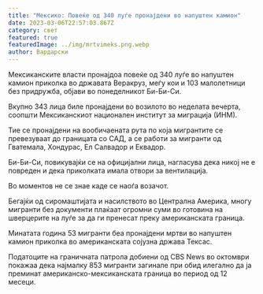 ```yaml
---
title: "Мексико: Повеќе од 340 луѓе пронајдени во напуштен камион"
date: 2023-03-06T22:57:03.867Z
category: свет
featured: true
featuredImage: ../img/mrtvimeks.png.webp
author: Вардарски
---
```


Мексиканските власти пронајдоа повеќе од 340 луѓе во напуштен камион приколка во државата Веракруз, меѓу кои и 103 малолетници без придружба, објави во понеделникот Би-Би-Си.

Вкупно 343 лица биле пронајдени во возилото во неделата вечерта, соопшти Мексиканскиот национален институт за миграција (ИНМ).

Тие се пронајдени на вообичаената рута по која мигрантите се превезуваат до границата со САД, а се работи за мигранти од Гватемала, Хондурас, Ел Салвадор и Еквадор.

Би-Би-Си, повикувајќи се на официјални лица, нагласува дека никој не е повреден и дека приколката имала отвори за вентилација.

Во моментов не се знае каде се наоѓа возачот.

Бегајќи од сиромаштијата и насилството во Централна Америка, многу мигранти без документи плаќаат огромни суми во готовина на шверцерите на луѓе за да ги пренесат преку американската граница.

Минатата година 53 мигранти беа пронајдени мртви во напуштен камион приколка во американската сојузна држава Тексас.

Податоците на граничната патрола добиени од CBS News во октомври покажаа дека најмалку 853 мигранти загинале при обид илегално да ја преминат американско-мексиканската граница во период од 12 месеци.
